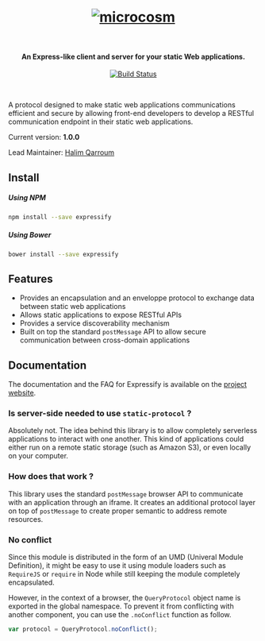 <h1 align="center">
  <br>
  <a href="#"><img src="https://s.yimg.com/lq/i/us/pps/yql128.gif" alt="microcosm" /></a>
  <br><br>
</h1>

<h4 align="center">An Express-like client and server for your static Web applications.</h4>

<p align="center">
  <a href="https://travis-ci.org/HQarroum/expressify">
    <img src="https://travis-ci.org/HQarroum/query-protocol.svg?branch=master"
         alt="Build Status">
  </a>
</p>
<br>

A protocol designed to make static web applications communications efficient and secure by allowing front-end developers to develop a RESTful communication endpoint in their static web applications.

Current version: **1.0.0**

Lead Maintainer: [Halim Qarroum](mailto:hqm.post@gmail.com)

## Install

##### Using NPM

```bash
npm install --save expressify
```

##### Using Bower

```bash
bower install --save expressify
```

## Features

 - Provides an encapsulation and an enveloppe protocol to exchange data between static web applications
 - Allows static applications to expose RESTful APIs
 - Provides a service discoverability mechanism
 - Built on top the standard `postMessage` API to allow secure communication between cross-domain applications

## Documentation

The documentation and the FAQ for Expressify is available on the [project website](https://hqarroum.github.io/expressify).


### Is server-side needed to use `static-protocol` ?

Absolutely not. The idea behind this library is to allow completely serverless applications to interact with one another. This kind of applications could either run on a remote static storage (such as Amazon S3), or even locally on your computer.

### How does that work ?

This library uses the standard `postMessage` browser API to communicate with an application through an iframe. It creates an additional protocol layer on top of `postMessage` to create proper semantic to address remote resources.

### No conflict

Since this module is distributed in the form of an UMD (Univeral Module Definition), it might be easy to use it using module loaders such as `RequireJS` or `require` in Node while still keeping the module completely encapsulated.

However, in the context of a browser, the `QueryProtocol` object name is exported in the global namespace. To prevent it from conflicting with another component, you can use the `.noConflict` function as follow.

```javascript
var protocol = QueryProtocol.noConflict();
```

